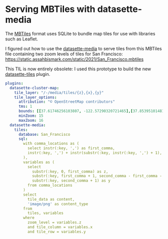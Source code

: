 # Serving MBTiles with datasette-media

The [MBTiles](https://github.com/mapbox/mbtiles-spec) format uses SQLite to bundle map tiles for use with libraries such as Leaflet.

I figured out how to use the [datasette-media](https://datasette.io/plugins/datasette-media) to serve tiles from this MBTiles file containing two zoom levels of tiles for San Francisco: https://static.assahbismark.com/static/2021/San_Francisco.mbtiles

This TIL is now entirely obsolete: I used this prototype to build the new [datasette-tiles](https://datasette.io/plugins/datasette-tiles) plugin.

```yaml
plugins:
  datasette-cluster-map:
    tile_layer: "/-/media/tiles/{z},{x},{y}"
    tile_layer_options:
      attribution: "© OpenStreetMap contributors"
      tms: 1
      bounds: [[37.61746256103807, -122.57290320721465],[37.85395101481279, -122.27695899334748]]
      minZoom: 15
      maxZoom: 16
  datasette-media:
    tiles:
      database: San_Francisco
      sql:
        with comma_locations as (
          select instr(:key, ',') as first_comma,
          instr(:key, ',') + instr(substr(:key, instr(:key, ',') + 1), ',') as second_comma
        ),
        variables as (
          select
            substr(:key, 0, first_comma) as z,
            substr(:key, first_comma + 1, second_comma - first_comma - 1) as x,
            substr(:key, second_comma + 1) as y
          from comma_locations
        )
        select
          tile_data as content,
          'image/png' as content_type
        from
          tiles, variables
        where
          zoom_level = variables.z
          and tile_column = variables.x
          and tile_row = variables.y
```
